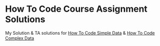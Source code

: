 # How To Code Course Assignment Solutions

My Solution & TA solutions for [How To Code Simple Data](https://www.edx.org/course/how-to-code-simple-data) & [How To Code Complex Data](https://www.edx.org/course/how-to-code-complex-data)

